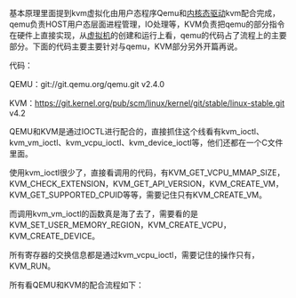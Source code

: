 基本原理里面提到kvm虚拟化由用户态程序Qemu和[内核态驱动](http://www.oenhan.com/size-512-slab-kmalloc)kvm配合完成，qemu负责HOST用户态层面进程管理，IO处理等，KVM负责把qemu的部分指令在硬件上直接实现，从[虚拟机](http://www.oenhan.com/sort-optimal-solution)的创建和运行上看，qemu的代码占了流程上的主要部分。下面的代码主要主要针对与qemu，KVM部分另外开篇再说。

代码：

QEMU：git://git.qemu.org/qemu.git v2.4.0

KVM：https://git.kernel.org/pub/scm/linux/kernel/git/stable/linux-stable.git v4.2

QEMU和KVM是通过IOCTL进行配合的，直接抓住这个线看有kvm\_ioctl、kvm\_vm\_ioctl、kvm\_vcpu\_ioctl、kvm\_device\_ioctl等，他们还都在一个C文件里面。

使用kvm\_ioctl很少了，直接看调用的代码，有KVM\_GET\_VCPU\_MMAP\_SIZE，KVM\_CHECK\_EXTENSION，KVM\_GET\_API\_VERSION，KVM\_CREATE\_VM，KVM\_GET\_SUPPORTED\_CPUID等等，需要记住只有KVM\_CREATE\_VM。

而调用kvm_vm_ioctl的函数真是海了去了，需要看的是KVM\_SET\_USER\_MEMORY\_REGION，KVM\_CREATE\_VCPU，KVM\_CREATE\_DEVICE。

所有寄存器的交换信息都是通过kvm_vcpu_ioctl，需要记住的操作只有，KVM_RUN。

所有看QEMU和KVM的配合流程如下：

